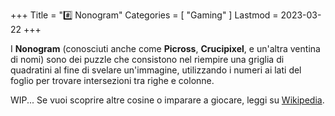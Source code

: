 +++
Title = "#️⃣️ Nonogram"
Categories = [ "Gaming" ]
Lastmod = 2023-03-22
+++

<style>/*
*/#Body {
	Color: #000000;
	Background: #CCF;
}

/*
*/#Background {
	Background-Color: #CCF;
	Background-Image: url('{{< assetsRoot >}}/Media/Nonogram/stock.adobe.com-323111281.jpg');
	Filter: Blur(5px);
}

/**/#LeftBoxContainer, #RightBoxContainer { Color: #000000; }
/*
*/#MainBox {
	Background: RGBA(204, 204, 255, 0.80);
	backdrop-filter: Blur(5px);
}
</style>

I **Nonogram** (conosciuti anche come **Picross**, **Crucipixel**, e un'altra ventina di nomi) sono dei puzzle che consistono nel riempire una griglia di quadratini al fine di svelare un'immagine, utilizzando i numeri ai lati del foglio per trovare intersezioni tra righe e colonne.

WIP... Se vuoi scoprire altre cosine o imparare a giocare, leggi su [Wikipedia](https://it.wikipedia.org/Nonogram).

<!-- ## {{% i18n notes-refs %}}

[^PageBg]: **Sfondo della Pagina**: [Fonte](https://stock.adobe.com/it/images/close-up-pen-on-a-sheet-with-a-solved-japanese-crossword-leisure-activities/323111281) -->
